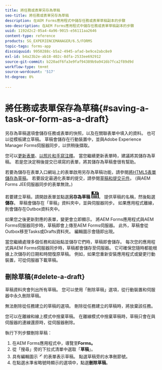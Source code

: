 ```yaml
---
title: 將任務或表單另存為草稿
seo-title: 將任務或表單另存為草稿
description: 在AEM Forms應用程式中儲存任務或表單草稿副本的步驟
seo-description: 在AEM Forms應用程式中儲存任務或表單草稿副本的步驟
uuid: 1192d2c2-05a4-4a96-9015-e56111aa2646
content-type: reference
products: SG_EXPERIENCEMANAGER/6.5/FORMS
topic-tags: forms-app
discoiquuid: 9950288c-b5a2-4945-afad-be9ce2abc8e9
exl-id: b4a23b2e-ab18-402c-8dfa-2533ee692912
source-git-commit: b220adf6fa3e9faf94389b9a9416b7fca2f89d9d
workflow-type: tm+mt
source-wordcount: '517'
ht-degree: 0%

---
```


# 將任務或表單保存為草稿{#saving-a-task-or-form-as-a-draft}

另存為草稿選項會儲存任務或表單的快照，以及在關聯表單中填入的資料。 也可以從模板建立草稿。 草稿會儲存在行動裝置中，並與Adobe Experience Manager Forms伺服器同步，以供稍後擷取。

您可以[更新表單](/help/forms/using/working-with-form.md)、[以照片和手寫注釋](/help/forms/using/add-attachments.md)。 當您繼續更新表單時，建議將其儲存為草稿。 若是您決定稍後提交已填寫的表單，將其儲存為草稿會很有幫助。

若要為儲存在表單入口網站上的表單啟用另存為草稿功能，請參閱[將HTML5表單儲存為草稿](/help/forms/using/saving-html5-form-draft.md)。
若要設定最適化表單的提交，請參閱[草稿和提交元件](/help/forms/using/draft-submission-component.md)。 (與AEM Forms JEE伺服器同步的表單無效。)

若要建立草稿，請開啟表單並點選&#x200B;**另存為草稿** ![另存為草稿](assets/save-as-draft.png)。 提供草稿的名稱，然後點選&#x200B;**儲存**。 草稿會儲存在「草稿」資料夾中，並與伺服器同步。 如果應用程式離線，則會儲存在Outbox資料夾中。

如果您之後更新對應的表單，變更會立即顯示。 將AEM Forms應用程式與AEM Forms伺服器同步時，草稿即會上傳至AEM Forms伺服器。 此外，草稿會從Outbox移至Tasks或Drafts資料夾。 編輯圖示會隨即出現。

當您繼續處理多個任務和起始點並儲存它們時，草稿即會儲存。 每次您的應用程式與AEM Forms伺服器同步時，草稿都會儲存至伺服器。 它可確保您隨時都能根據上次儲存的日期和時間復原草稿。 例如，如果您重新安裝應用程式或變更行動裝置，可從伺服器下載草稿。

## 刪除草稿{#delete-a-draft}

草稿資料夾會列出所有草稿。 您可以使用「刪除草稿」選項，從行動裝置和伺服器中永久刪除草稿。

無法刪除從任務建立的草稿的選項。 刪除從任務建立的草稿時，將放棄該任務。

您可以在離線和線上模式中捨棄草稿。 在離線模式中捨棄草稿時，草稿只會在與伺服器的連線還原時，從伺服器刪除。

執行下列步驟刪除草稿：

1. 在AEM Forms應用程式中，導覽至&#x200B;**Forms。**
1. 從「搜尋」旁的下拉式清單中選取「**草稿**」。
1. 具有編輯圖示![edit-draft-app](assets/edit-draft-app.png)的表單表示草稿。 點選草稿旁的水準刪節號。
1. 在點選水準省略號時顯示的選項中，點選&#x200B;**刪除草稿**。
